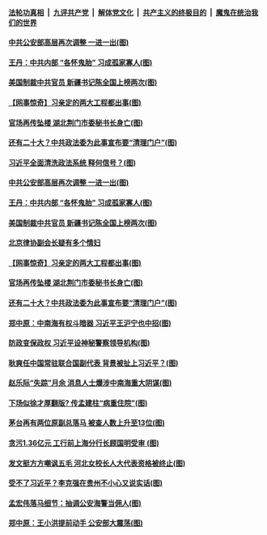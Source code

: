####  [法轮功真相](../../../../basic/blob/master/README.md?t=07110131) &nbsp;|&nbsp; [九评共产党](../../../../9ping.md/blob/master/README.md?t=07110131) &nbsp;|&nbsp; [解体党文化](../../../../jtdwh.md/blob/master/README.md?t=07110131)  &nbsp;|&nbsp; [共产主义的终极目的](../../../../gczydzjmd.md/blob/master/README.md?t=07110131) &nbsp;|&nbsp; [魔鬼在统治我们的世界](../../../../mgztzwmdsj.md/blob/master/README.md?t=07110131) 

#### [中共公安部高层再次调整 一进一出(图)](../pages/p2/939277.md?t=07110131) 

#### [王丹：中共内部 “各怀鬼胎” 习成孤家寡人(图)](../pages/p2/939265.md?t=07110131) 

#### [美国制裁中共官员 新疆书记陈全国上榜两次(图)](../pages/p2/939239.md?t=07110131) 

#### [【网事惊奇】习亲定的两大工程都出事(图)](../pages/p2/939172.md?t=07110131) 

#### [官场再传坠楼 湖北荆门市委秘书长身亡(图)](../pages/p2/939150.md?t=07110131) 

#### [还有二十大？中共政法委为此事宣布要“清理门户”(图)](../pages/p2/939133.md?t=07110131) 

#### [习近平全面清洗政法系统 释何信号？(图)](../pages/p2/939282.md?t=07110131) 

#### [中共公安部高层再次调整 一进一出(图)](../pages/p2/939277.md?t=07110131) 

#### [王丹：中共内部 “各怀鬼胎” 习成孤家寡人(图)](../pages/p2/939265.md?t=07110131) 

#### [美国制裁中共官员 新疆书记陈全国上榜两次(图)](../pages/p2/939239.md?t=07110131) 

#### [北京律协副会长疑有多个情妇](../pages/p2/939187.md?t=07110131) 

#### [【网事惊奇】习亲定的两大工程都出事(图)](../pages/p2/939172.md?t=07110131) 

#### [官场再传坠楼 湖北荆门市委秘书长身亡(图)](../pages/p2/939150.md?t=07110131) 

#### [还有二十大？中共政法委为此事宣布要“清理门户”(图)](../pages/p2/939133.md?t=07110131) 

#### [郑中原：中南海有权斗暗器 习近平王沪宁也中招(图)](../pages/p2/938755.md?t=07110131) 

#### [防政变保政权 习近平设神秘警察领导机构(图)](../pages/p2/939088.md?t=07110131) 


#### [耿爽任中国常驻联合国副代表 背景被扯上习近平？(图)](../pages/p2/939028.md?t=07110131) 

#### [赵乐际“失踪”月余 消息人士爆涉中南海重大阴谋(图)](../pages/p2/938951.md?t=07110131) 

#### [下场似徐才厚翻版? 传孟建柱“病重住院”(图)](../pages/p2/938976.md?t=07110131) 

#### [茅台再有两位原副总落马 被查人数上升至13位(图)](../pages/p2/938938.md?t=07110131) 

#### [贪污1.36亿元 工行前上海分行长顾国明受审 (图)](../pages/p2/938931.md?t=07110131) 

#### [发文挺方方嘲讽五毛 河北女校长人大代表资格被终止(图)](../pages/p2/938916.md?t=07110131) 

#### [受不了习近平？李克强在贵州不小心又说实话(图)](../pages/p2/938919.md?t=07110131) 

#### [孟宏伟落马细节：抽调公安海警当佣人(图)](../pages/p2/938902.md?t=07110131) 

#### [郑中原：王小洪提前动手 公安部大震荡(图)](../pages/p2/938863.md?t=07110131) 

